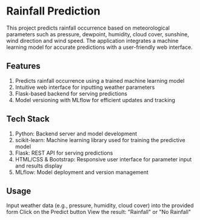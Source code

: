 # Rainfall Prediction
This project predicts rainfall occurrence based on meteorological parameters such as pressure, dewpoint, humidity, cloud cover, sunshine, wind direction and wind speed. The application integrates a machine learning model for accurate predictions with a user-friendly web interface.

## Features
1. Predicts rainfall occurrence using a trained machine learning model
2. Intuitive web interface for inputting weather parameters
3. Flask-based backend for serving predictions
4. Model versioning with MLflow for efficient updates and tracking

## Tech Stack
1. Python: Backend server and model development
2. scikit-learn: Machine learning library used for training the predictive model
3. Flask: REST API for serving predictions
4. HTML/CSS & Bootstrap: Responsive user interface for parameter input and results display
5. MLflow: Model deployment and version management

## Usage
Input weather data (e.g., pressure, humidity, cloud cover) into the provided form
Click on the Predict button
View the result: "Rainfall" or "No Rainfall"
